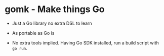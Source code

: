 # gomk - Make things Go

- Just a Go library no extra DSL to learn

- As portable as Go is

- No extra tools implied. Having Go SDK installed, run a build script with `go run`.